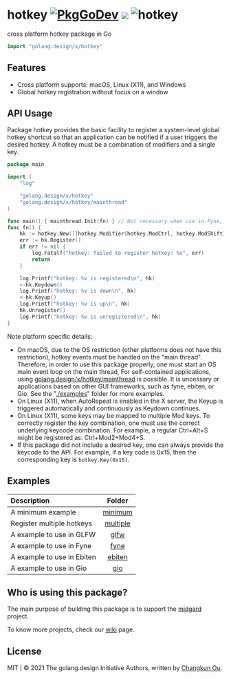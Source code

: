 # hotkey [![PkgGoDev](https://pkg.go.dev/badge/golang.design/x/hotkey)](https://pkg.go.dev/golang.design/x/hotkey) ![](https://changkun.de/urlstat?mode=github&repo=golang-design/hotkey) ![hotkey](https://github.com/golang-design/hotkey/workflows/hotkey/badge.svg?branch=main)

cross platform hotkey package in Go

```go
import "golang.design/x/hotkey"
```

## Features

- Cross platform supports: macOS, Linux (X11), and Windows
- Global hotkey registration without focus on a window

## API Usage

Package hotkey provides the basic facility to register a system-level
global hotkey shortcut so that an application can be notified if a user
triggers the desired hotkey. A hotkey must be a combination of modifiers
and a single key.

```go
package main

import (
	"log"

	"golang.design/x/hotkey"
	"golang.design/x/hotkey/mainthread"
)

func main() { mainthread.Init(fn) } // Not necessary when use in Fyne, Ebiten or Gio.
func fn() {
	hk := hotkey.New([]hotkey.Modifier{hotkey.ModCtrl, hotkey.ModShift}, hotkey.KeyS)
	err := hk.Register()
	if err != nil {
		log.Fatalf("hotkey: failed to register hotkey: %v", err)
		return
	}

	log.Printf("hotkey: %v is registered\n", hk)
	<-hk.Keydown()
	log.Printf("hotkey: %v is down\n", hk)
	<-hk.Keyup()
	log.Printf("hotkey: %v is up\n", hk)
	hk.Unregister()
	log.Printf("hotkey: %v is unregistered\n", hk)
}
```

Note platform specific details:

- On macOS, due to the OS restriction (other platforms does not have this
  restriction), hotkey events must be handled on the "main thread".
  Therefore, in order to use this package properly, one must start an OS
  main event loop on the main thread, For self-contained applications,
  using [golang.design/x/hotkey/mainthread](https://pkg.go.dev/golang.design/x/hotkey/mainthread)
  is possible. It is uncessary or applications based on other GUI frameworks,
  such as fyne, ebiten, or Gio. See the "[./examples](./examples)" folder
  for more examples.
- On Linux (X11), when AutoRepeat is enabled in the X server, the Keyup
  is triggered automatically and continuously as Keydown continues.
- On Linux (X11), some keys may be mapped to multiple Mod keys. To
  correctly register the key combination, one must use the correct
  underlying keycode combination. For example, a regular Ctrl+Alt+S
  might be registered as: Ctrl+Mod2+Mod4+S.
- If this package did not include a desired key, one can always provide
  the keycode to the API. For example, if a key code is 0x15, then the
  corresponding key is `hotkey.Key(0x15)`.

## Examples

| Description | Folder |
|:------------|:------:|
| A minimum example | [minimum](./examples/minimum/main.go) |
| Register multiple hotkeys | [multiple](./examples/multiple/main.go) |
| A example to use in GLFW | [glfw](./examples/glfw/main.go) |
| A example to use in Fyne | [fyne](./examples/fyne/main.go) |
| A example to use in Ebiten | [ebiten](./examples/ebiten/main.go) |
| A example to use in Gio | [gio](./examples/gio/main.go) |

## Who is using this package?

The main purpose of building this package is to support the
[midgard](https://changkun.de/s/midgard) project.

To know more projects, check our [wiki](https://github.com/golang-design/hotkey/wiki) page.

## License

MIT | &copy; 2021 The golang.design Initiative Authors, written by [Changkun Ou](https://changkun.de).